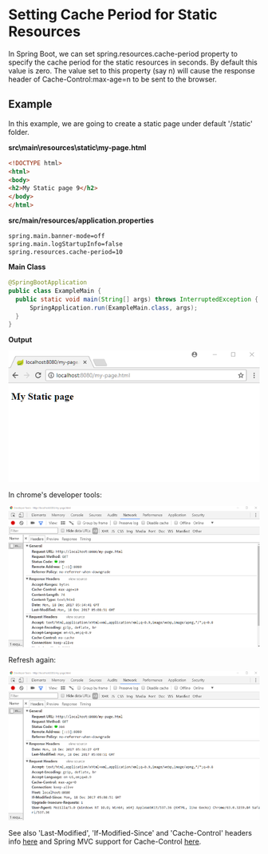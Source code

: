 # Setting Cache Period for Static Resources

In Spring Boot, we can set spring.resources.cache-period property to specify the cache period for the static resources in seconds. By default this value is zero. The value set to this property (say n) will cause the response header of Cache-Control:max-age=n to be sent to the browser.

## Example

In this example, we are going to create a static page under default '/static' folder.

**src\main\resources\static\my-page.html**

```html
<!DOCTYPE html>
<html>
<body>
<h2>My Static page 9</h2>
</body>
</html>
```
**src/main/resources/application.properties**

```shell
spring.main.banner-mode=off 
spring.main.logStartupInfo=false
spring.resources.cache-period=10
```

**Main Class**

```java
@SpringBootApplication
public class ExampleMain {
  public static void main(String[] args) throws InterruptedException {
      SpringApplication.run(ExampleMain.class, args);
  }
}
```

**Output**

![module](images/output4.png)

In chrome's developer tools:

![module](images/output5.png)

Refresh again:

![module](images/output6.png)

See also 'Last-Modified', 'If-Modified-Since' and 'Cache-Control' headers info [here](http://www.logicbig.com/quick-info/web/last-modified-and-if-modified-since/) and Spring MVC support for Cache-Control [here](http://www.logicbig.com/tutorials/spring-framework/spring-web-mvc/cache-control/).

